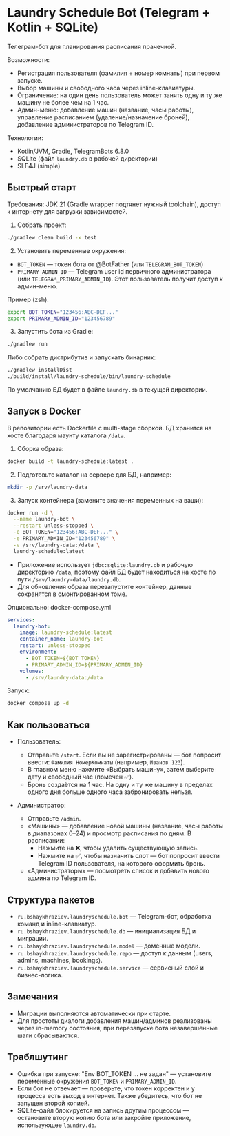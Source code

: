 # Laundry Schedule Bot (Telegram + Kotlin + SQLite)

Телеграм-бот для планирования расписания прачечной.

Возможности:
- Регистрация пользователя (фамилия + номер комнаты) при первом запуске.
- Выбор машины и свободного часа через inline-клавиатуры.
- Ограничение: на один день пользователь может занять одну и ту же машину не более чем на 1 час.
- Админ-меню: добавление машин (название, часы работы), управление расписанием (удаление/назначение броней), добавление администраторов по Telegram ID.

Технологии:
- Kotlin/JVM, Gradle, TelegramBots 6.8.0
- SQLite (файл `laundry.db` в рабочей директории)
- SLF4J (simple)

## Быстрый старт

Требования: JDK 21 (Gradle wrapper подтянет нужный toolchain), доступ к интернету для загрузки зависимостей.

1) Собрать проект:

```zsh
./gradlew clean build -x test
```

2) Установить переменные окружения:
- `BOT_TOKEN` — токен бота от @BotFather (или `TELEGRAM_BOT_TOKEN`)
- `PRIMARY_ADMIN_ID` — Telegram user id первичного администратора (или `TELEGRAM_PRIMARY_ADMIN_ID`). Этот пользователь получит доступ к админ-меню.

Пример (zsh):

```zsh
export BOT_TOKEN="123456:ABC-DEF..."
export PRIMARY_ADMIN_ID="123456789"
```

3) Запустить бота из Gradle:

```zsh
./gradlew run
```

Либо собрать дистрибутив и запускать бинарник:

```zsh
./gradlew installDist
./build/install/laundry-schedule/bin/laundry-schedule
```

По умолчанию БД будет в файле `laundry.db` в текущей директории.

## Запуск в Docker

В репозитории есть Dockerfile с multi-stage сборкой. БД хранится на хосте благодаря маунту каталога `/data`.

1) Сборка образа:

```zsh
docker build -t laundry-schedule:latest .
```

2) Подготовьте каталог на сервере для БД, например:

```zsh
mkdir -p /srv/laundry-data
```

3) Запуск контейнера (замените значения переменных на ваши):

```zsh
docker run -d \
  --name laundry-bot \
  --restart unless-stopped \
  -e BOT_TOKEN="123456:ABC-DEF..." \
  -e PRIMARY_ADMIN_ID="123456789" \
  -v /srv/laundry-data:/data \
  laundry-schedule:latest
```

- Приложение использует `jdbc:sqlite:laundry.db` и рабочую директорию `/data`, поэтому файл БД будет находиться на хосте по пути `/srv/laundry-data/laundry.db`.
- Для обновления образа перезапустите контейнер, данные сохранятся в смонтированном томе.

Опционально: docker-compose.yml

```yaml
services:
  laundry-bot:
    image: laundry-schedule:latest
    container_name: laundry-bot
    restart: unless-stopped
    environment:
      - BOT_TOKEN=${BOT_TOKEN}
      - PRIMARY_ADMIN_ID=${PRIMARY_ADMIN_ID}
    volumes:
      - /srv/laundry-data:/data
```

Запуск:

```zsh
docker compose up -d
```

## Как пользоваться

- Пользователь:
  - Отправьте `/start`. Если вы не зарегистрированы — бот попросит ввести: `Фамилия НомерКомнаты` (например, `Иванов 123`).
  - В главном меню нажмите «Выбрать машину», затем выберите дату и свободный час (помечен ✅).
  - Бронь создаётся на 1 час. На одну и ту же машину в пределах одного дня больше одного часа забронировать нельзя.

- Администратор:
  - Отправьте `/admin`.
  - «Машины» — добавление новой машины (название, часы работы в диапазонах 0–24) и просмотр расписания по дням. В расписании:
    - Нажмите на ❌, чтобы удалить существующую запись.
    - Нажмите на ✅, чтобы назначить слот — бот попросит ввести Telegram ID пользователя, на которого оформить бронь.
  - «Администраторы» — посмотреть список и добавить нового админа по Telegram ID.

## Структура пакетов

- `ru.bshaykhraziev.laundryschedule.bot` — Telegram-бот, обработка команд и inline-клавиатур.
- `ru.bshaykhraziev.laundryschedule.db` — инициализация БД и миграции.
- `ru.bshaykhraziev.laundryschedule.model` — доменные модели.
- `ru.bshaykhraziev.laundryschedule.repo` — доступ к данным (users, admins, machines, bookings).
- `ru.bshaykhraziev.laundryschedule.service` — сервисный слой и бизнес-логика.

## Замечания
- Миграции выполняются автоматически при старте.
- Для простоты диалоги добавления машин/админов реализованы через in-memory состояния; при перезапуске бота незавершённые шаги сбрасываются.

## Траблшутинг

- Ошибка при запуске: "Env BOT_TOKEN ... не задан" — установите переменные окружения `BOT_TOKEN` и `PRIMARY_ADMIN_ID`.
- Если бот не отвечает — проверьте, что токен корректен и у процесса есть выход в интернет. Также убедитесь, что бот не запущен второй копией.
- SQLite-файл блокируется на запись другим процессом — остановите вторую копию бота или закройте приложение, использующее `laundry.db`.
